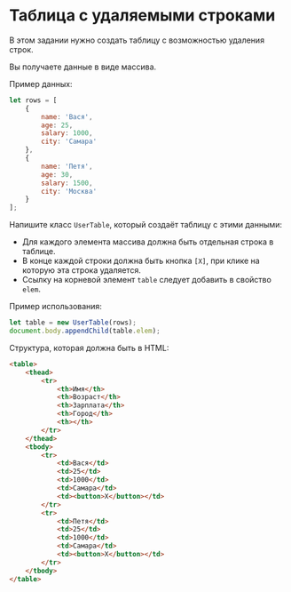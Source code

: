 # Таблица с удаляемыми строками

В этом задании нужно создать таблицу с возможностью удаления строк.

Вы получаете данные в виде массива.

Пример данных:
```js
let rows = [
    {
        name: 'Вася',
        age: 25,
        salary: 1000,
        city: 'Самара'
    },
    {
        name: 'Петя',
        age: 30,
        salary: 1500,
        city: 'Москва'
    }
];
```

Напишите класс `UserTable`, который создаёт таблицу с этими данными:

- Для каждого элемента массива должна быть отдельная строка в таблице.
- В конце каждой строки должна быть кнопка `[X]`, при клике на которую эта строка удаляется.
- Ссылку на корневой элемент `table` следует добавить в свойство `elem`.

Пример использования:

```js
let table = new UserTable(rows);
document.body.appendChild(table.elem);
```

Структура, которая должна быть в HTML:

```html
<table>
    <thead>
        <tr>
            <th>Имя</th>
            <th>Возраст</th>
            <th>Зарплата</th>
            <th>Город</th>
            <th></th>
        </tr>
    </thead>
    <tbody>
        <tr>
            <td>Вася</td>
            <td>25</td>
            <td>1000</td>
            <td>Самара</td>
            <td><button>X</button></td>
        </tr>
        <tr>
            <td>Петя</td>
            <td>25</td>
            <td>1000</td>
            <td>Самара</td>
            <td><button>X</button></td>
        </tr>
    </tbody>
</table>
```

